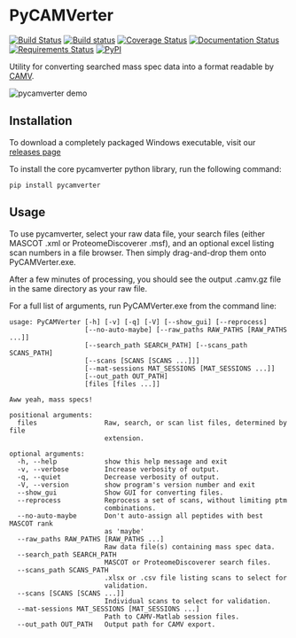 # PyCAMVerter

[![Build Status](https://img.shields.io/travis/white-lab/pycamverter.svg)](https://travis-ci.org/white-lab/pycamverter)
[![Build status](https://ci.appveyor.com/api/projects/status/0uew150mwdh2qesx?svg=true)](https://ci.appveyor.com/project/naderm/pycamverter)
[![Coverage Status](https://img.shields.io/coveralls/white-lab/pycamverter.svg)](https://coveralls.io/r/white-lab/pycamverter?branch=master)
[![Documentation Status](https://readthedocs.org/projects/pycamverter/badge/?version=latest)](https://readthedocs.org/projects/pycamverter/?badge=latest)
[![Requirements Status](https://requires.io/github/white-lab/pycamverter/requirements.svg?branch=master)](https://requires.io/github/white-lab/pycamverter/requirements/?branch=master)
[![PyPI](https://img.shields.io/pypi/v/pycamverter.svg)](https://pypi.python.org/pypi/pycamverter)


Utility for converting searched mass spec data into a format readable by [CAMV](https://github.com/white-lab/pycamverter/blob/master/README.md).

![pycamverter demo](https://zippy.gfycat.com/CleverGrotesqueErmine.gif)

## Installation

To download a completely packaged Windows executable, visit our [releases page](https://github.com/white-lab/pycamverter/releases)

To install the core pycamverter python library, run the following command:

```
pip install pycamverter
```

## Usage

To use pycamverter, select your raw data file, your search files (either MASCOT .xml or ProteomeDiscoverer .msf), and an optional excel listing scan numbers in a file browser. Then simply drag-and-drop them onto PyCAMVerter.exe.

After a few minutes of processing, you should see the output .camv.gz file in the same directory as your raw file.

For a full list of arguments, run PyCAMVerter.exe from the command line:

```
usage: PyCAMVerter [-h] [-v] [-q] [-V] [--show_gui] [--reprocess]
                   [--no-auto-maybe] [--raw_paths RAW_PATHS [RAW_PATHS ...]]
                   [--search_path SEARCH_PATH] [--scans_path SCANS_PATH]
                   [--scans [SCANS [SCANS ...]]]
                   [--mat-sessions MAT_SESSIONS [MAT_SESSIONS ...]]
                   [--out_path OUT_PATH]
                   [files [files ...]]

Aww yeah, mass specs!

positional arguments:
  files                 Raw, search, or scan list files, determined by file
                        extension.

optional arguments:
  -h, --help            show this help message and exit
  -v, --verbose         Increase verbosity of output.
  -q, --quiet           Decrease verbosity of output.
  -V, --version         show program's version number and exit
  --show_gui            Show GUI for converting files.
  --reprocess           Reprocess a set of scans, without limiting ptm
                        combinations.
  --no-auto-maybe       Don't auto-assign all peptides with best MASCOT rank
                        as 'maybe'
  --raw_paths RAW_PATHS [RAW_PATHS ...]
                        Raw data file(s) containing mass spec data.
  --search_path SEARCH_PATH
                        MASCOT or ProteomeDiscoverer search files.
  --scans_path SCANS_PATH
                        .xlsx or .csv file listing scans to select for
                        validation.
  --scans [SCANS [SCANS ...]]
                        Individual scans to select for validation.
  --mat-sessions MAT_SESSIONS [MAT_SESSIONS ...]
                        Path to CAMV-Matlab session files.
  --out_path OUT_PATH   Output path for CAMV export.
```
